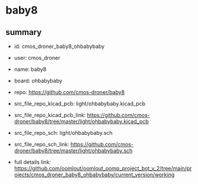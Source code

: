 # baby8
 
## summary 
* id: cmos_droner_baby8_ohbabybaby
* user: cmos_droner
* name: baby8
* board: ohbabybaby
* repo: https://github.com/cmos-droner/baby8
* src_file_repo_kicad_pcb: light/ohbabybaby.kicad_pcb
* src_file_repo_kicad_pcb_link: https://github.com/cmos-droner/baby8/tree/master/light/ohbabybaby.kicad_pcb


* src_file_repo_sch: light/ohbabybaby.sch
* src_file_repo_sch_link: https://github.com/cmos-droner/baby8/tree/master/light/ohbabybaby.sch
* full details link: https://github.com/oomlout/oomlout_oomp_project_bot_v_2/tree/main/projects/cmos_droner_baby8_ohbabybaby/current_version/working  







